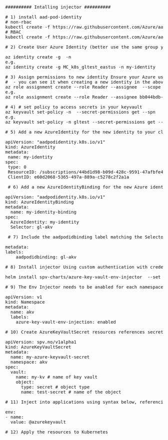 <pre>
########## Intalling injector ##########

# 1) install aad-pod-identity
# non-rbac
kubectl create -f https://raw.githubusercontent.com/Azure/aad-pod-identity/master/deploy/infra/deployment.yaml
# RBAC
kubectl create -f https://raw.githubusercontent.com/Azure/aad-pod-identity/master/deploy/infra/deployment-rbac.yaml

# 2) Create User Azure Identity (better use the same group your AKS cluster uses; typically this resource group is prefixed with 'MC_' string and is automatically generated when you create the cluster)

az identity create -g <resourcegroup> -n <managedidentity-resourcename>
e.g.
az identity create -g MC_k8s_gltest_eastus -n my-identity

# 3) Assign permissions to new identity Ensure your Azure user identity has all the required permissions to read the keyvault instance and to access content within your key vault instance.
# <principalid> - you can see it when creating a new identity in the above step
az role assignment create --role Reader --assignee <principalid> --scope /subscriptions/<subscriptionid>/resourcegroups/<resourcegroup>/providers/Microsoft.KeyVault/vaults/<keyvaultname>
e.g.
az role assignment create --role Reader --assignee bb044bdb-4378-424c-bedf-8ab934801b2f --scope /subscriptions/44bd1d98-b09d-428c-9591-47afbfe42d75/resourcegroups/k8s/providers/Microsoft.KeyVault/vaults/gltest

# 4) # set policy to access secrets in your keyvault
az keyvault set-policy -n <keyvaultname> --secret-permissions get --spn <YOUR AZURE USER IDENTITY CLIENT ID>
e.g.
az keyvault set-policy -n gltest --secret-permissions get --spn e60d2068-5365-497a-889a-c5278c2f2a1a

# 5) Add a new AzureIdentity for the new identity to your cluster

apiVersion: "aadpodidentity.k8s.io/v1"
kind: AzureIdentity
metadata:
 name: my-identity
spec:
 type: 0
 ResourceID: /subscriptions/44bd1d98-b09d-428c-9591-47afbfe42d75/resourcegroups/MC_k8s_gltest_eastus/providers/Microsoft.ManagedIdentity/userAssignedIdentities/my-identity
 ClientID: e60d2068-5365-497a-889a-c5278c2f2a1a

 # 6) Add a new AzureIdentityBinding for the new Azure identity to your cluster

apiVersion: "aadpodidentity.k8s.io/v1"
kind: AzureIdentityBinding
metadata:
  name: my-identity-binding
spec:
  AzureIdentity: my-identity
  Selector: gl-akv

 # 7) Include the aadpodidbinding label matching the Selector value set in the previous step so that this pod will be assigned an identity

metadata:
labels:
    aadpodidbinding: gl-akv

# 8) Install injector Using custom authentication with credential injection enabled

helm install spv-charts/azure-key-vault-env-injector  --set customAuth.enabled=true --set customAuth.autoInject.enabled=true --set customAuth.autoInject.podIdentitySelector=gl-akv

# 9) The Env Injector needs to be anabled for each namespace

apiVersion: v1
kind: Namespace
metadata:
  name: akv
  labels:
    azure-key-vault-env-injection: enabled

# 10) Create AzureKeyVaultSecret resources references secrets in Azure Key Vault

apiVersion: spv.no/v1alpha1
kind: AzureKeyVaultSecret
metadata:
  name: my-azure-keyvault-secret
  namespace: akv
spec:
  vault:
    name: my-kv # name of key vault
    object:
      type: secret # object type
      name: test-secret # name of the object

# 11) Inject into applications using syntax below, referencing to the AzureKeyVaultSecret in 10.

env:
- name: <name of environment variable>
  value: <name of AzureKeyVaultSecret>@azurekeyvault

# 12) Apply the resources to Kubernetes
</pre>
